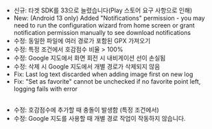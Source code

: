 ##
- 신규: 타겟 SDK를 33으로 늘렸습니다(Play 스토어 요구 사항으로 인해)
- New: (Android 13 only) Added "Notifications" permission - you may need to run the configuration wizard from home screen or grant notification permission manually to see download notifications
- 수정: 동일한 파일에 여러 경로가 포함된 GPX 가져오기
- 수정: 특정 조건에서 호감점수 비율 > 100%
- 수정: Google 지도에서 화면 회전 시 내비게이션 선이 손실됨
- 수정: 삭제 시 Google 지도에서 개별 경로가 삭제되지 않음
- Fix: Last log text discarded when adding image first on new log
- Fix: "Set as favorite" cannot be unchecked if no favorite point left, logging fails with error

##
- 수정: 호감점수에 추가할 때 충돌이 발생함 (특정 조건에서)
- 수정: Google 지도를 사용할 때 개별 경로 작업이 작동하지 않습니다.
